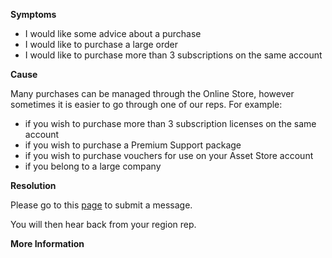 
        

**Symptoms** 

*   I would like some advice about a purchase
*   I would like to purchase a large order
*   I would like to purchase more than 3 subscriptions on the same account

**Cause** 

Many purchases can be managed through the Online Store, however sometimes it is easier to go through one of our reps. For example:

*   if you wish to purchase more than 3 subscription licenses on the same account
*   if you wish to purchase a Premium Support package
*   if you wish to purchase vouchers for use on your Asset Store account
*   if you belong to a large company

**Resolution** 

Please go to this [page](https://store.unity.com/contact?type=sales) to submit a message.

You will then hear back from your region rep.

**More Information** 

      